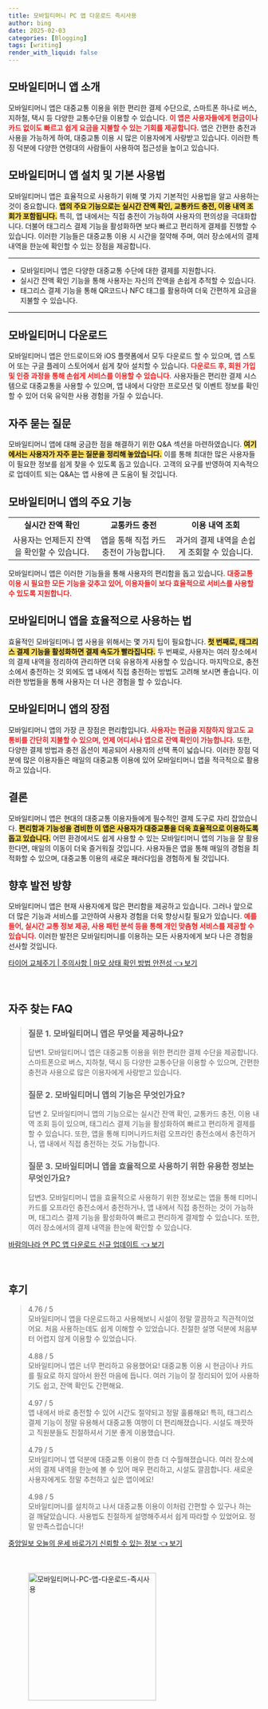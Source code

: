 ```yaml
---
title: 모바일티머니 PC 앱 다운로드 즉시사용
author: bing
date: 2025-02-03
categories: [Blogging]
tags: [writing]
render_with_liquid: false
---
```



<h2 id='모바일티머니앱소개'>모바일티머니 앱 소개</h2>

<p>모바일티머니 앱은 대중교통 이용을 위한 편리한 결제 수단으로, 스마트폰 하나로 버스, 지하철, 택시 등 다양한 교통수단을 이용할 수 있습니다. <b><span style="color: #ee2323;">이 앱은 사용자들에게 현금이나 카드 없이도 빠르고 쉽게 요금을 지불할 수 있는 기회를 제공합니다.</span></b> 앱은 간편한 충전과 사용을 가능하게 하여, 대중교통 이용 시 많은 이용자에게 사랑받고 있습니다. 이러한 특징 덕분에 다양한 연령대의 사람들이 사용하여 접근성을 높이고 있습니다.</p>

<h2 id='기본사용법'>모바일티머니 앱 설치 및 기본 사용법</h2>

<p>모바일티머니 앱은 효율적으로 사용하기 위해 몇 가지 기본적인 사용법을 알고 사용하는 것이 중요합니다. <b><span style="background-color: #ffe066;">앱의 주요 기능으로는 실시간 잔액 확인, 교통카드 충전, 이용 내역 조회가 포함됩니다.</span></b> 특히, 앱 내에서는 직접 충전이 가능하여 사용자의 편의성을 극대화합니다. 더불어 태그리스 결제 기능을 활성화하면 보다 빠르고 편리하게 결제를 진행할 수 있습니다. 이러한 기능들은 대중교통 이용 시 시간을 절약해 주며, 여러 장소에서의 결제 내역을 한눈에 확인할 수 있는 장점을 제공합니다.</p>

<hr />

<ul>
    <li>모바일티머니 앱은 다양한 대중교통 수단에 대한 결제를 지원합니다.</li>
    <li>실시간 잔액 확인 기능을 통해 사용자는 자신의 잔액을 손쉽게 추적할 수 있습니다.</li>
    <li>태그리스 결제 기능을 통해 QR코드나 NFC 태그를 활용하여 더욱 간편하게 요금을 지불할 수 있습니다.</li>
</ul>

<hr />

<h2 id='모바일티머니앱다운로드'>모바일티머니 다운로드</h2>

<p>모바일티머니 앱은 안드로이드와 iOS 플랫폼에서 모두 다운로드 할 수 있으며, 앱 스토어 또는 구글 플레이 스토어에서 쉽게 찾아 설치할 수 있습니다. <b><span style="color: #ee2323;">다운로드 후, 회원 가입 및 인증 과정을 통해 손쉽게 서비스를 이용할 수 있습니다.</span></b> 사용자들은 편리한 결제 시스템으로 대중교통을 사용할 수 있으며, 앱 내에서 다양한 프로모션 및 이벤트 정보를 확인할 수 있어 더욱 유익한 사용 경험을 가질 수 있습니다.</p>

<h2 id='자주묻는질문'>자주 묻는 질문</h2>

<p>모바일티머니 앱에 대해 궁금한 점을 해결하기 위한 Q&A 섹션을 마련하였습니다. <b><span style="background-color: #ffe066;">여기에서는 사용자가 자주 묻는 질문을 정리해 놓았습니다.</span></b> 이를 통해 최대한 많은 사용자들이 필요한 정보를 쉽게 찾을 수 있도록 돕고 있습니다. 고객의 요구를 반영하여 지속적으로 업데이트 되는 Q&A는 앱 사용에 큰 도움이 될 것입니다.</p>

<h2 id='기능정리'>모바일티머니 앱의 주요 기능</h2>

<table>
    <tr>
        <td style="text-align: center; height: 17px;"><b>실시간 잔액 확인</b></td>
        <td style="text-align: center; height: 17px;"><b>교통카드 충전</b></td>
        <td style="text-align: center; height: 17px;"><b>이용 내역 조회</b></td>
    </tr>
    <tr>
        <td style="text-align: center; height: 17px;">사용자는 언제든지 잔액을 확인할 수 있습니다.</td>
        <td style="text-align: center; height: 17px;">앱을 통해 직접 카드 충전이 가능합니다.</td>
        <td style="text-align: center; height: 17px;">과거의 결제 내역을 손쉽게 조회할 수 있습니다.</td>
    </tr>
</table>

<p>모바일티머니 앱은 이러한 기능들을 통해 사용자의 편리함을 돕고 있습니다. <b><span style="color: #ee2323;">대중교통 이용 시 필요한 모든 기능을 갖추고 있어, 이용자들이 보다 효율적으로 서비스를 사용할 수 있도록 지원합니다.</span></b></p>

<h2 id='앱효율적사용법'>모바일티머니 앱을 효율적으로 사용하는 법</h2>

<p>효율적인 모바일티머니 앱 사용을 위해서는 몇 가지 팁이 필요합니다. <b><span style="background-color: #ffe066;">첫 번째로, 태그리스 결제 기능을 활성화하면 결제 속도가 빨라집니다.</span></b> 두 번째로, 사용자는 여러 장소에서의 결제 내역을 정리하여 관리하면 더욱 유용하게 사용할 수 있습니다. 마지막으로, 충전소에서 충전하는 것 외에도 앱 내에서 직접 충전하는 방법도 고려해 보시면 좋습니다. 이러한 방법들을 통해 사용자는 더 나은 경험을 할 수 있습니다.</p>

<h2 id='앱의장점'>모바일티머니 앱의 장점</h2>

<p>모바일티머니 앱의 가장 큰 장점은 편리함입니다. <b><span style="color: #ee2323;">사용자는 현금을 지참하지 않고도 교통비를 간단히 지불할 수 있으며, 언제 어디서나 앱으로 잔액 확인이 가능합니다.</span></b> 또한, 다양한 결제 방법과 충전 옵션이 제공되어 사용자의 선택 폭이 넓습니다. 이러한 장점 덕분에 많은 이용자들은 매일의 대중교통 이용에 있어 모바일티머니 앱을 적극적으로 활용하고 있습니다.</p>

<h2 id='결론'>결론</h2>

<p>모바일티머니 앱은 현대의 대중교통 이용자들에게 필수적인 결제 도구로 자리 잡았습니다. <b><span style="background-color: #ffe066;">편리함과 기능성을 겸비한 이 앱은 사용자가 대중교통을 더욱 효율적으로 이용하도록 돕고 있습니다.</span></b> 어떤 환경에서도 쉽게 사용할 수 있는 모바일티머니 앱의 기능을 잘 활용한다면, 매일의 이동이 더욱 즐거워질 것입니다. 사용자들은 앱을 통해 매일의 경험을 최적화할 수 있으며, 대중교통 이용의 새로운 패러다임을 경험하게 될 것입니다.</p>

<h2 id='향후발전방향'>향후 발전 방향</h2>

<p>모바일티머니 앱은 현재 사용자에게 많은 편리함을 제공하고 있습니다. 그러나 앞으로 더 많은 기능과 서비스를 고안하여 사용자 경험을 더욱 향상시킬 필요가 있습니다. <b><span style="color: #ee2323;">예를 들어, 실시간 교통 정보 제공, 사용 패턴 분석 등을 통해 개인 맞춤형 서비스를 제공할 수 있습니다.</span></b> 이러한 발전은 모바일티머니를 이용하는 모든 사용자에게 보다 나은 경험을 선사할 것입니다.</p>


<p><a class="click-button" title="타이어 교체주기 | 주의사항 | 마모 상태 확인 방법 안전성" href="https://yellowplanner.github.io/posts/%ED%83%80%EC%9D%B4%EC%96%B4-%EA%B5%90%EC%B2%B4%EC%A3%BC%EA%B8%B0-%EC%A3%BC%EC%9D%98%EC%82%AC%ED%95%AD-%EB%A7%88%EB%AA%A8-%EC%83%81%ED%83%9C-%ED%99%95%EC%9D%B8-%EB%B0%A9%EB%B2%95-%EC%95%88%EC%A0%84%EC%84%B1/" rel="dofollow">타이어 교체주기 | 주의사항 | 마모 상태 확인 방법 안전성 👈 보기</a></p><br>
<h2 id='자주_찾는_FAQ'>자주 찾는 FAQ</h2>
<div itemscope="" itemtype="https://schema.org/FAQPage"> 
<blockquote> 
<div itemscope="" itemprop="mainEntity" itemtype="https://schema.org/Question"> 
<h3 itemprop="name">질문 1. 모바일티머니 앱은 무엇을 제공하나요?</h3> 
<div itemscope="" itemprop="acceptedAnswer" itemtype="https://schema.org/Answer"> 
<span itemprop="text"> 
<p>답변1. 모바일티머니 앱은 대중교통 이용을 위한 편리한 결제 수단을 제공합니다. 스마트폰으로 버스, 지하철, 택시 등 다양한 교통수단을 이용할 수 있으며, 간편한 충전과 사용으로 많은 이용자에게 사랑받고 있습니다.</p> 
</span> 
</div> 
</div> 

<div itemscope="" itemprop="mainEntity" itemtype="https://schema.org/Question"> 
<h3 itemprop="name">질문 2. 모바일티머니 앱의 기능은 무엇인가요?</h3> 
<div itemscope="" itemprop="acceptedAnswer" itemtype="https://schema.org/Answer"> 
<span itemprop="text"> 
<p>답변 2. 모바일티머니 앱의 기능으로는 실시간 잔액 확인, 교통카드 충전, 이용 내역 조회 등이 있으며, 태그리스 결제 기능을 활성화하여 빠르고 편리하게 결제를 할 수 있습니다. 또한, 앱을 통해 티머니카드처럼 오프라인 충전소에서 충전하거나, 앱 내에서 직접 충전하는 것도 가능합니다.</p> 
</span> 
</div> 
</div> 

<div itemscope="" itemprop="mainEntity" itemtype="https://schema.org/Question"> 
<h3 itemprop="name">질문 3. 모바일티머니 앱을 효율적으로 사용하기 위한 유용한 정보는 무엇인가요?</h3> 
<div itemscope="" itemprop="acceptedAnswer" itemtype="https://schema.org/Answer"> 
<span itemprop="text"> 
<p>답변3. 모바일티머니 앱을 효율적으로 사용하기 위한 정보로는 앱을 통해 티머니카드를 오프라인 충전소에서 충전하거나, 앱 내에서 직접 충전하는 것이 가능하며, 태그리스 결제 기능을 활성화하여 빠르고 편리하게 결제할 수 있습니다. 또한, 여러 장소에서의 결제 내역을 한눈에 확인할 수 있습니다.</p> 
</span> 
</div> 
</div> 

</blockquote> 
</div>
<p><a class="click-button" title="바람의나라 연 PC 앱 다운로드 신규 업데이트" href="https://yellowplanner.github.io/posts/%EB%B0%94%EB%9E%8C%EC%9D%98%EB%82%98%EB%9D%BC-%EC%97%B0-PC-%EC%95%B1-%EB%8B%A4%EC%9A%B4%EB%A1%9C%EB%93%9C-%EC%8B%A0%EA%B7%9C-%EC%97%85%EB%8D%B0%EC%9D%B4%ED%8A%B8/" rel="dofollow">바람의나라 연 PC 앱 다운로드 신규 업데이트 👈 보기</a></p><br>
<h2 id='후기'>후기</h2>
<div itemscope itemtype="https://schema.org/Product">
  <blockquote>
  <div itemprop="review" itemscope itemtype="https://schema.org/Review">
      <div itemprop="reviewRating" itemscope itemtype="https://schema.org/Rating"> <span itemprop="ratingValue">4.76</span> / <span itemprop="bestRating">5</span> </div>
      <span itemprop="reviewBody">모바일티머니 앱을 다운로드하고 사용해보니 시설이 정말 깔끔하고 직관적이었어요. 처음 사용하는데도 쉽게 이해할 수 있었습니다. 친절한 설명 덕분에 처음부터 어렵지 않게 이용할 수 있었습니다.</span>
  </div>
  <br>
  <div itemprop="review" itemscope itemtype="https://schema.org/Review">
      <div itemprop="reviewRating" itemscope itemtype="https://schema.org/Rating"> <span itemprop="ratingValue">4.88</span> / <span itemprop="bestRating">5</span> </div>
      <span itemprop="reviewBody">모바일티머니 앱은 너무 편리하고 유용했어요! 대중교통 이용 시 현금이나 카드를 필요로 하지 않아서 완전 마음에 듭니다. 여러 기능이 잘 정리되어 있어 사용하기도 쉽고, 잔액 확인도 간편해요.</span>
  </div>
  <br>
  <div itemprop="review" itemscope itemtype="https://schema.org/Review">
      <div itemprop="reviewRating" itemscope itemtype="https://schema.org/Rating"> <span itemprop="ratingValue">4.97</span> / <span itemprop="bestRating">5</span> </div>
      <span itemprop="reviewBody">앱 내에서 바로 충전할 수 있어 시간도 절약되고 정말 훌륭해요! 특히, 태그리스 결제 기능이 정말 유용해서 대중교통 여행이 더 편리해졌습니다. 시설도 깨끗하고 직원분들도 친절하셔서 기분 좋게 이용했습니다.</span>
  </div>
  <br>
  <div itemprop="review" itemscope itemtype="https://schema.org/Review">
      <div itemprop="reviewRating" itemscope itemtype="https://schema.org/Rating"> <span itemprop="ratingValue">4.79</span> / <span itemprop="bestRating">5</span> </div>
      <span itemprop="reviewBody">모바일티머니 앱 덕분에 대중교통 이용이 한층 더 수월해졌습니다. 여러 장소에서의 결제 내역을 한눈에 볼 수 있어 매우 편리하고, 시설도 깔끔합니다. 새로운 사용자에게도 정말 추천하고 싶은 앱이에요!</span>
  </div>
  <br>
  <div itemprop="review" itemscope itemtype="https://schema.org/Review">
      <div itemprop="reviewRating" itemscope itemtype="https://schema.org/Rating"> <span itemprop="ratingValue">4.98</span> / <span itemprop="bestRating">5</span> </div>
      <span itemprop="reviewBody">모바일티머니를 설치하고 나서 대중교통 이용이 이처럼 간편할 수 있구나 하는 걸 깨달았습니다. 사용법도 친절하게 설명해주셔서 쉽게 따라할 수 있었어요. 정말 만족스럽습니다!</span>
  </div>
  </blockquote>
</div>
<p><a class="click-button" title="중앙일보 오늘의 운세 바로가기 신뢰할 수 있는 정보" href="https://yellowplanner.github.io/posts/%EC%A4%91%EC%95%99%EC%9D%BC%EB%B3%B4-%EC%98%A4%EB%8A%98%EC%9D%98-%EC%9A%B4%EC%84%B8-%EB%B0%94%EB%A1%9C%EA%B0%80%EA%B8%B0-%EC%8B%A0%EB%A2%B0%ED%95%A0-%EC%88%98-%EC%9E%88%EB%8A%94-%EC%A0%95%EB%B3%B4/" rel="dofollow">중앙일보 오늘의 운세 바로가기 신뢰할 수 있는 정보 👈 보기</a></p><br>
<figure class="image"><img src="https://yellowplanner.github.io/assets/img/thumbnail/모바일티머니-PC-앱-다운로드-즉시사용.webp" alt="모바일티머니-PC-앱-다운로드-즉시사용" width="256" height="256"></figure>